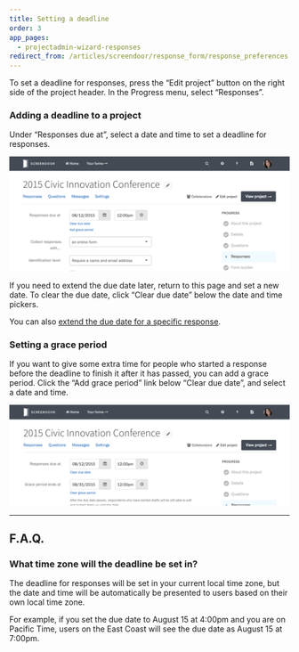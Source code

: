 ```yaml
---
title: Setting a deadline
order: 3
app_pages:
  - projectadmin-wizard-responses
redirect_from: /articles/screendoor/response_form/response_preferences.html
---
```


To set a deadline for responses, press the &ldquo;Edit project&rdquo; button on the right side of the project header. In the Progress menu, select &ldquo;Responses&rdquo;.

### Adding a deadline to a project

Under &ldquo;Responses due at&rdquo;, select a date and time to set a deadline for responses.

![Setting a deadline.](../images/deadline1.png)

If you need to extend the due date later, return to this page and set a new date. To clear the due date, click &ldquo;Clear due date&rdquo; below the date and time pickers.

You can also [extend the due date for a specific response](../responses/providing_support_to_respondents.html#extending-the-due-date-for-a-specific-response).

### Setting a grace period

If you want to give some extra time for people who started a response before the deadline to finish it after it has passed, you can add a grace period. Click the &ldquo;Add grace period&rdquo; link below &ldquo;Clear due date&rdquo;, and select a date and time.

![Adding a grace period.](../images/deadline2.png)

---

## F.A.Q.

### What time zone will the deadline be set in?
The deadline for responses will be set in your current local time zone, but the date and time will be automatically be presented to users based on their own local time zone.

For example, if you set the due date to August 15 at 4:00pm and you are on Pacific Time, users on the East Coast will see the due date as August 15 at 7:00pm.
